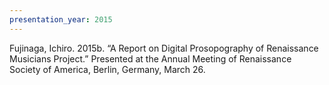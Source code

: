 ```yaml
---
presentation_year: 2015
---
```

Fujinaga, Ichiro. 2015b. “A Report on Digital Prosopography of Renaissance Musicians Project.” Presented at the Annual Meeting of Renaissance Society of America, Berlin, Germany, March 26.
